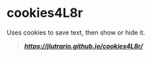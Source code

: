 # cookies4L8r
Uses cookies to save text, then show or hide it. <br>
>***https://jlutrario.github.io/cookies4L8r/***
